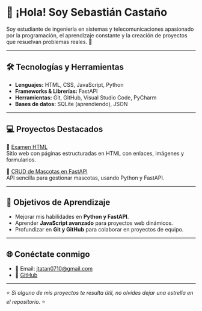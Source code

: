 # 👋 ¡Hola! Soy Sebastián Castaño

Soy estudiante de ingeniería en sistemas y telecomunicaciones apasionado por la programación, el aprendizaje constante y la creación de proyectos que resuelvan problemas reales. 🚀  

---

## 🛠️ Tecnologías y Herramientas

- **Lenguajes:** HTML, CSS, JavaScript, Python  
- **Frameworks & Librerías:** FastAPI
- **Herramientas:** Git, GitHub, Visual Studio Code, PyCharm
- **Bases de datos:** SQLite (aprendiendo), JSON  

---

## 💻 Proyectos Destacados

🔹 [Examen HTML](https://github.com/SebasC07/Examen-html)  
Sitio web con páginas estructuradas en HTML con enlaces, imágenes y formularios.  

🔹 [CRUD de Mascotas en FastAPI](https://github.com/SebasC07/CRUD-mascotas)  
API sencilla para gestionar mascotas, usando Python y FastAPI.  


---

## 🎯 Objetivos de Aprendizaje

- Mejorar mis habilidades en **Python y FastAPI**.  
- Aprender **JavaScript avanzado** para proyectos web dinámicos.  
- Profundizar en **Git y GitHub** para colaborar en proyectos de equipo.  

---

## 🌐 Conéctate conmigo

- 📧 Email: jtatan0710@gmail.com  
- 🐙 [GitHub](https://github.com/SebasC07)  

---

⭐️ *Si alguno de mis proyectos te resulta útil, no olvides dejar una estrella en el repositorio.* ⭐️

